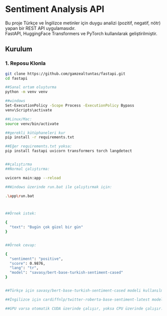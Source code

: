 # Sentiment Analysis API
Bu proje Türkçe ve İngilizce metinler için duygu analizi (pozitif, negatif, nötr) yapan bir REST API uygulamasıdır.  
FastAPI, HuggingFace Transformers ve PyTorch kullanılarak geliştirilmiştir.

## Kurulum
### 1. Reposu Klonla
```bash
git clone https://github.com/gamzealtuntas/fastapi.git
cd fastapi

##Sanal ortam oluşturma
python -m venv venv

##windows
Set-ExecutionPolicy -Scope Process -ExecutionPolicy Bypass
venv\Scripts\activate

##Linux/Mac:
source venv/bin/activate

##gerekli kütüphaneleri kur
pip install -r requirements.txt

##Eğer requirements.txt yoksa:
pip install fastapi uvicorn transformers torch langdetect


##çalıştırma
##Normal çalıştırma:

uvicorn main:app --reload

##Windows üzerinde run.bat ile çalıştırmak için:

.\app\run.bat



##Örnek istek:

{
  "text": "Bugün çok güzel bir gün"
}


##Örnek cevap:

{
  "sentiment": "positive",
  "score": 0.9876,
  "lang": "tr",
  "model": "savasy/bert-base-turkish-sentiment-cased"
}


##Türkçe için savasy/bert-base-turkish-sentiment-cased modeli kullanılmaktadır.

##İngilizce için cardiffnlp/twitter-roberta-base-sentiment-latest modeli kullanılmaktadır.

##GPU varsa otomatik CUDA üzerinde çalışır, yoksa CPU üzerinde çalışır.